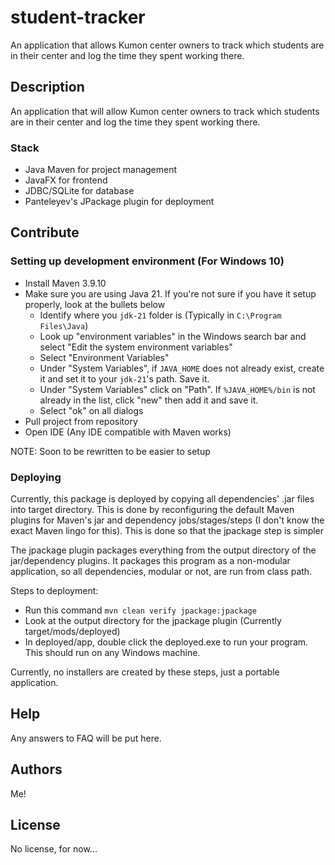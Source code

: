 # student-tracker

An application that allows Kumon center owners to track which students are in their center and log the time they spent working there.

## Description

An application that will allow Kumon center owners to track which students are in their center and log the time they spent working there.

### Stack

- Java Maven for project management
- JavaFX for frontend
- JDBC/SQLite for database
- Panteleyev's JPackage plugin for deployment

## Contribute

### Setting up development environment (For Windows 10)

- Install Maven 3.9.10
- Make sure you are using Java 21. If you're not sure if you have it setup properly, look at the bullets below
  - Identify where you `jdk-21` folder is (Typically in `C:\Program Files\Java`)
  - Look up "environment variables" in the Windows search bar and select "Edit the system environment variables"
  - Select "Environment Variables"
  - Under "System Variables", if `JAVA_HOME` does not already exist, create it and set it to your `jdk-21`'s path. Save it.
  - Under "System Variables" click on "Path". If `%JAVA_HOME%/bin` is not already in the list, click "new" then add it and save it.
  - Select "ok" on all dialogs
- Pull project from repository
- Open IDE (Any IDE compatible with Maven works)

NOTE: Soon to be rewritten to be easier to setup

### Deploying

Currently, this package is deployed by copying all dependencies' .jar files into target directory. This is done by reconfiguring the default Maven plugins for Maven's jar and dependency jobs/stages/steps (I don't know the exact Maven lingo for this). This is done so that the jpackage step is simpler

The jpackage plugin packages everything from the output directory of the jar/dependency plugins. It packages this program as a non-modular application, so all dependencies, modular or not, are run from class path.

Steps to deployment:

- Run this command `mvn clean verify jpackage:jpackage`
- Look at the output directory for the jpackage plugin (Currently target/mods/deployed)
- In deployed/app, double click the deployed.exe to run your program. This should run on any Windows machine.

Currently, no installers are created by these steps, just a portable application.

## Help

Any answers to FAQ will be put here.

## Authors

Me!

## License

No license, for now...
